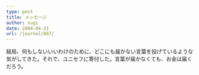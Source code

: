 ```yaml
---
type: post
title: メッセージ
author: sugi
date: 2004-04-21
url: /journal/867/
---
```

結局、何もしないいいわけのために、どこにも届かない言葉を投げているような気がしてきた。それで、ユニセフに寄付した。言葉が届かなくても、お金は届くだろう。

